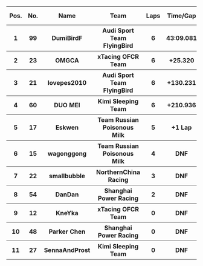 <table style="width:100%">
	<tr>
		<th>Pos.</th>
		<th>No.</th>
		<th>Name</th>
		<th>Team</th>
		<th>Laps</th>
		<th>Time/Gap</th>
		<th>Personal Best</th>
		<th>Position Diff</th>
	</tr>
	<tr>
		<th>1</th>
		<th>99</th>
		<th>DumiBirdF</th>
		<th>Audi Sport Team FlyingBird</th>
		<th>6</th>
		<th>43:09.081</th>
		<th>6:38.673</th>
		<th>+2</th>
	</tr>
	<tr>
		<th>2</th>
		<th>23</th>
		<th>OMGCA</th>
		<th>xTacing OFCR Team</th>
		<th>6</th>
		<th>+25.320</th>
		<th>6:26.588</th>
		<th>-1</th>
	</tr>
	<tr>
		<th>3</th>
		<th>21</th>
		<th>lovepes2010</th>
		<th>Audi Sport Team FlyingBird</th>
		<th>6</th>
		<th>+130.231</th>
		<th>6:30.036</th>
		<th>-1</th>
	</tr>
	<tr>
		<th>4</th>
		<th>60</th>
		<th>DUO MEI</th>
		<th>Kimi Sleeping Team</th>
		<th>6</th>
		<th>+210.936</th>
		<th>6:57.731</th>
		<th>+1</th>
	</tr>
	<tr>
		<th>5</th>
		<th>17</th>
		<th>Eskwen</th>
		<th>Team Russian Poisonous Milk</th>
		<th>5</th>
		<th>+1 Lap</th>
		<th>7:07.880</th>
		<th>+2</th>
	</tr>
	<tr>
		<th>6</th>
		<th>15</th>
		<th>wagonggong</th>
		<th>Team Russian Poisonous Milk</th>
		<th>4</th>
		<th>DNF</th>
		<th>6:59.541</th>
		<th>0</th>
	</tr>
	<tr>
		<th>7</th>
		<th>22</th>
		<th>smallbubble</th>
		<th>NorthernChina Racing</th>
		<th>3</th>
		<th>DNF</th>
		<th>6:48.816</th>
		<th>-3</th>
	</tr>
	<tr>
		<th>8</th>
		<th>54</th>
		<th>DanDan</th>
		<th>Shanghai Power Racing</th>
		<th>2</th>
		<th>DNF</th>
		<th>7:44.888</th>
		<th>0</th>
	</tr>
	<tr>
		<th>9</th>
		<th>12</th>
		<th>KneYka</th>
		<th>xTacing OFCR Team</th>
		<th>0</th>
		<th>DNF</th>
		<th>N/A</th>
		<th>0</th>
	</tr>
	<tr>
		<th>10</th>
		<th>48</th>
		<th>Parker Chen</th>
		<th>Shanghai Power Racing</th>
		<th>0</th>
		<th>DNF</th>
		<th>N/A</th>
		<th>+1</th>
	</tr>
	<tr>
		<th>11</th>
		<th>27</th>
		<th>SennaAndProst</th>
		<th>Kimi Sleeping Team</th>
		<th>0</th>
		<th>DNF</th>
		<th>N/A</th>
		<th>-1</th>
	</tr>
</table>